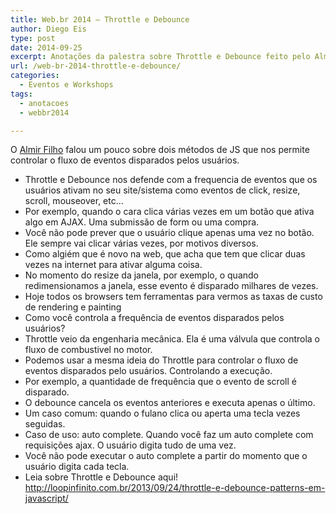 ```yaml
---
title: Web.br 2014 – Throttle e Debounce
author: Diego Eis
type: post
date: 2014-09-25
excerpt: Anotações da palestra sobre Throttle e Debounce feito pelo Almir Filho no Web.br 2014.
url: /web-br-2014-throttle-e-debounce/
categories:
  - Eventos e Workshops
tags:
  - anotacoes
  - webbr2014

---
```

O [Almir Filho][1] falou um pouco sobre dois métodos de JS que nos permite controlar o fluxo de eventos disparados pelos usuários.

  * Throttle e Debounce nos defende com a frequencia de eventos que os usuários ativam no seu site/sistema como eventos de click, resize, scroll, mouseover, etc…
  * Por exemplo, quando o cara clica várias vezes em um botão que ativa algo em AJAX. Uma submissão de form ou uma compra.
  * Você não pode prever que o usuário clique apenas uma vez no botão. Ele sempre vai clicar várias vezes, por motivos diversos.
  * Como algiém que é novo na web, que acha que tem que clicar duas vezes na internet para ativar alguma coisa.
  * No momento do resize da janela, por exemplo, o quando redimensionamos a janela, esse evento é disparado milhares de vezes.
  * Hoje todos os browsers tem ferramentas para vermos as taxas de custo de rendering e painting
  * Como você controla a frequência de eventos disparados pelos usuários?
  * Throttle veio da engenharia mecânica. Ela é uma válvula que controla o fluxo de combustivel no motor.
  * Podemos usar a mesma ideia do Throttle para controlar o fluxo de eventos disparados pelo usuários. Controlando a execução.
  * Por exemplo, a quantidade de frequência que o evento de scroll é disparado.
  * O debounce cancela os eventos anteriores e executa apenas o último.
  * Um caso comum: quando o fulano clica ou aperta uma tecla vezes seguidas.
  * Caso de uso: auto complete. Quando você faz um auto complete com requisições ajax. O usuário digita tudo de uma vez.
  * Você não pode executar o auto complete a partir do momento que o usuário digita cada tecla.
  * Leia sobre Throttle e Debounce aqui! http://loopinfinito.com.br/2013/09/24/throttle-e-debounce-patterns-em-javascript/

 [1]: http://twitter.com/almirfilho